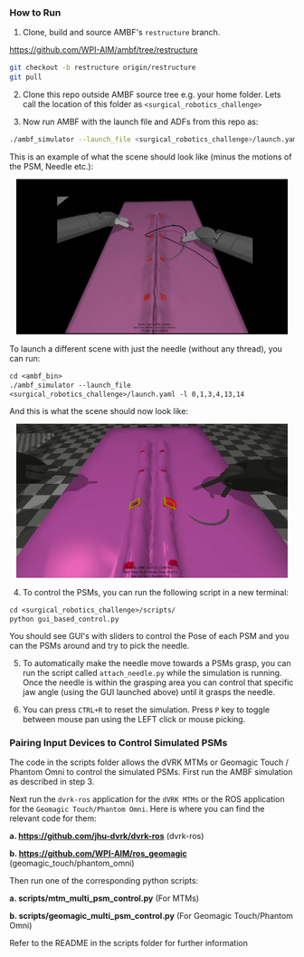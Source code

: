 ### How to Run

1. Clone, build and source AMBF's `restructure` branch.

https://github.com/WPI-AIM/ambf/tree/restructure

```bash
git checkout -b restructure origin/restructure
git pull
```

2. Clone this repo outside AMBF source tree e.g. your home folder.
Lets call the location of this folder as
`<surgical_robotics_challenge>`

3. Now run AMBF with the launch file and ADFs from this repo as:



```bash
./ambf_simulator --launch_file <surgical_robotics_challenge>/launch.yaml -l 0,1,3,4,14,15
```
This is an example of what the scene should look like (minus the motions of the PSM, Needle etc.):


<p align="center">
<img src=Media/figure_eight.gif width="480"/>
</p>

To launch a different scene with just the needle (without any thread), you can run:

```
cd <ambf_bin>
./ambf_simulator --launch_file <surgical_robotics_challenge>/launch.yaml -l 0,1,3,4,13,14
```

And this is what the scene should now look like:

<p align="center">
<img src=Media/sample_scene.gif width="480"/>
</p>




4. To control the PSMs, you can run the following script in a new terminal:
```
cd <surgical_robotics_challenge>/scripts/
python gui_based_control.py
```
You should see GUI's with sliders to control the Pose of each PSM and you can the PSMs around and try to pick the needle.

5. To automatically make the needle move towards a PSMs grasp, you can run the script called `attach_needle.py` while
the simulation is running. Once the needle is within the grasping area you can control that specific jaw angle (using the GUI launched above) until it grasps the needle.

6. You can press `CTRL+R` to reset the simulation. Press `P` key to toggle between mouse pan using the LEFT click or mouse picking.


### Pairing Input Devices to Control Simulated PSMs
The code in the scripts folder allows the dVRK MTMs or Geomagic Touch / Phantom Omni to control the simulated PSMs.
First run the AMBF simulation as described in step 3.

Next run the `dvrk-ros` application for the `dVRK MTMs` or the ROS application for the `Geomagic Touch/Phantom Omni`. Here is where you can find the relevant code for them:

**a. https://github.com/jhu-dvrk/dvrk-ros** (dvrk-ros)

**b. https://github.com/WPI-AIM/ros_geomagic** (geomagic_touch/phantom_omni)

Then run one of the corresponding python scripts:

**a. scripts/mtm_multi_psm_control.py** (For MTMs)

**b. scripts/geomagic_multi_psm_control.py** (For Geomagic Touch/Phantom Omni)

Refer to the README in the scripts folder for further information
